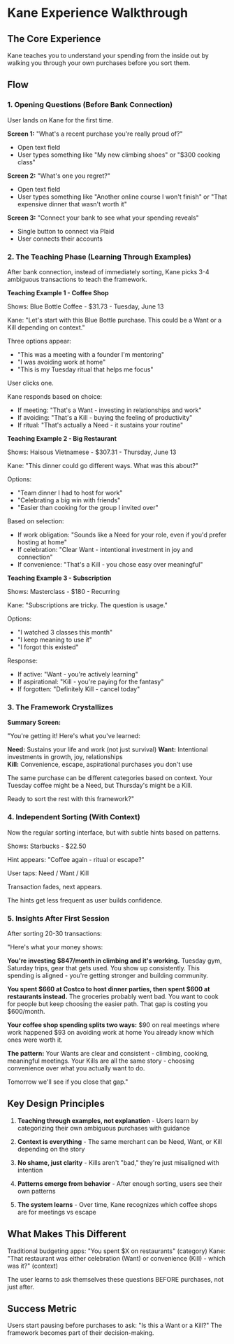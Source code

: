 # Kane Experience Walkthrough

## The Core Experience

Kane teaches you to understand your spending from the inside out by walking you through your own purchases before you sort them.

## Flow

### 1. Opening Questions (Before Bank Connection)

User lands on Kane for the first time.

**Screen 1:** "What's a recent purchase you're really proud of?"
- Open text field
- User types something like "My new climbing shoes" or "$300 cooking class"

**Screen 2:** "What's one you regret?"
- Open text field  
- User types something like "Another online course I won't finish" or "That expensive dinner that wasn't worth it"

**Screen 3:** "Connect your bank to see what your spending reveals"
- Single button to connect via Plaid
- User connects their accounts

### 2. The Teaching Phase (Learning Through Examples)

After bank connection, instead of immediately sorting, Kane picks 3-4 ambiguous transactions to teach the framework.

**Teaching Example 1 - Coffee Shop**

Shows: Blue Bottle Coffee - $31.73 - Tuesday, June 13

Kane: "Let's start with this Blue Bottle purchase. This could be a Want or a Kill depending on context."

Three options appear:
- "This was a meeting with a founder I'm mentoring" 
- "I was avoiding work at home"
- "This is my Tuesday ritual that helps me focus"

User clicks one. 

Kane responds based on choice:
- If meeting: "That's a Want - investing in relationships and work"
- If avoiding: "That's a Kill - buying the feeling of productivity"  
- If ritual: "That's actually a Need - it sustains your routine"

**Teaching Example 2 - Big Restaurant**

Shows: Haisous Vietnamese - $307.31 - Thursday, June 13

Kane: "This dinner could go different ways. What was this about?"

Options:
- "Team dinner I had to host for work"
- "Celebrating a big win with friends"
- "Easier than cooking for the group I invited over"

Based on selection:
- If work obligation: "Sounds like a Need for your role, even if you'd prefer hosting at home"
- If celebration: "Clear Want - intentional investment in joy and connection"
- If convenience: "That's a Kill - you chose easy over meaningful"

**Teaching Example 3 - Subscription**

Shows: Masterclass - $180 - Recurring

Kane: "Subscriptions are tricky. The question is usage."

Options:
- "I watched 3 classes this month"
- "I keep meaning to use it"
- "I forgot this existed"

Response:
- If active: "Want - you're actively learning"
- If aspirational: "Kill - you're paying for the fantasy"
- If forgotten: "Definitely Kill - cancel today"

### 3. The Framework Crystallizes

**Summary Screen:**

"You're getting it! Here's what you've learned:

**Need:** Sustains your life and work (not just survival)
**Want:** Intentional investments in growth, joy, relationships  
**Kill:** Convenience, escape, aspirational purchases you don't use

The same purchase can be different categories based on context. Your Tuesday coffee might be a Need, but Thursday's might be a Kill.

Ready to sort the rest with this framework?"

### 4. Independent Sorting (With Context)

Now the regular sorting interface, but with subtle hints based on patterns.

Shows: Starbucks - $22.50

Hint appears: "Coffee again - ritual or escape?"

User taps: Need / Want / Kill

Transaction fades, next appears.

The hints get less frequent as user builds confidence.

### 5. Insights After First Session

After sorting 20-30 transactions:

"Here's what your money shows:

**You're investing $847/month in climbing and it's working.** 
Tuesday gym, Saturday trips, gear that gets used. You show up consistently. This spending is aligned - you're getting stronger and building community.

**You spent $660 at Costco to host dinner parties, then spent $600 at restaurants instead.**
The groceries probably went bad. You want to cook for people but keep choosing the easier path. That gap is costing you $600/month.

**Your coffee shop spending splits two ways:**
$90 on real meetings where work happened
$93 on avoiding work at home
You already know which ones were worth it.

**The pattern:** Your Wants are clear and consistent - climbing, cooking, meaningful meetings. Your Kills are all the same story - choosing convenience over what you actually want to do.

Tomorrow we'll see if you close that gap."

## Key Design Principles

1. **Teaching through examples, not explanation** - Users learn by categorizing their own ambiguous purchases with guidance

2. **Context is everything** - The same merchant can be Need, Want, or Kill depending on the story

3. **No shame, just clarity** - Kills aren't "bad," they're just misaligned with intention

4. **Patterns emerge from behavior** - After enough sorting, users see their own patterns

5. **The system learns** - Over time, Kane recognizes which coffee shops are for meetings vs escape

## What Makes This Different

Traditional budgeting apps: "You spent $X on restaurants" (category)
Kane: "That restaurant was either celebration (Want) or convenience (Kill) - which was it?" (context)

The user learns to ask themselves these questions BEFORE purchases, not just after.

## Success Metric

Users start pausing before purchases to ask: "Is this a Want or a Kill?" The framework becomes part of their decision-making.
